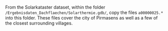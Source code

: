 From the Solarkataster dataset, within the folder `/Ergebnisdaten_Dachflaechen/Solarthermie.gdb/`, copy the files
`a00000025.*`
into this folder. These files cover the city of Pirmasens as well as a few of the closest surrounding villages.

